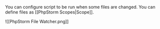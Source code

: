 You can configure script to be run when some files are changed.
You can define files as [[PhpStorm Scopes|Scope]].

![[PhpStorm File Watcher.png]]